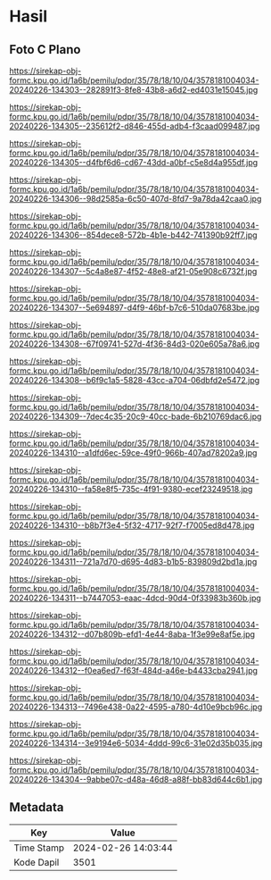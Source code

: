 # Hasil

## Foto C Plano

https://sirekap-obj-formc.kpu.go.id/1a6b/pemilu/pdpr/35/78/18/10/04/3578181004034-20240226-134303--282891f3-8fe8-43b8-a6d2-ed4031e15045.jpg

https://sirekap-obj-formc.kpu.go.id/1a6b/pemilu/pdpr/35/78/18/10/04/3578181004034-20240226-134305--235612f2-d846-455d-adb4-f3caad099487.jpg

https://sirekap-obj-formc.kpu.go.id/1a6b/pemilu/pdpr/35/78/18/10/04/3578181004034-20240226-134305--d4fbf6d6-cd67-43dd-a0bf-c5e8d4a955df.jpg

https://sirekap-obj-formc.kpu.go.id/1a6b/pemilu/pdpr/35/78/18/10/04/3578181004034-20240226-134306--98d2585a-6c50-407d-8fd7-9a78da42caa0.jpg

https://sirekap-obj-formc.kpu.go.id/1a6b/pemilu/pdpr/35/78/18/10/04/3578181004034-20240226-134306--854dece8-572b-4b1e-b442-741390b92ff7.jpg

https://sirekap-obj-formc.kpu.go.id/1a6b/pemilu/pdpr/35/78/18/10/04/3578181004034-20240226-134307--5c4a8e87-4f52-48e8-af21-05e908c6732f.jpg

https://sirekap-obj-formc.kpu.go.id/1a6b/pemilu/pdpr/35/78/18/10/04/3578181004034-20240226-134307--5e694897-d4f9-46bf-b7c6-510da07683be.jpg

https://sirekap-obj-formc.kpu.go.id/1a6b/pemilu/pdpr/35/78/18/10/04/3578181004034-20240226-134308--67f09741-527d-4f36-84d3-020e605a78a6.jpg

https://sirekap-obj-formc.kpu.go.id/1a6b/pemilu/pdpr/35/78/18/10/04/3578181004034-20240226-134308--b6f9c1a5-5828-43cc-a704-06dbfd2e5472.jpg

https://sirekap-obj-formc.kpu.go.id/1a6b/pemilu/pdpr/35/78/18/10/04/3578181004034-20240226-134309--7dec4c35-20c9-40cc-bade-6b210769dac6.jpg

https://sirekap-obj-formc.kpu.go.id/1a6b/pemilu/pdpr/35/78/18/10/04/3578181004034-20240226-134310--a1dfd6ec-59ce-49f0-966b-407ad78202a9.jpg

https://sirekap-obj-formc.kpu.go.id/1a6b/pemilu/pdpr/35/78/18/10/04/3578181004034-20240226-134310--fa58e8f5-735c-4f91-9380-ecef23249518.jpg

https://sirekap-obj-formc.kpu.go.id/1a6b/pemilu/pdpr/35/78/18/10/04/3578181004034-20240226-134310--b8b7f3e4-5f32-4717-92f7-f7005ed8d478.jpg

https://sirekap-obj-formc.kpu.go.id/1a6b/pemilu/pdpr/35/78/18/10/04/3578181004034-20240226-134311--721a7d70-d695-4d83-b1b5-839809d2bd1a.jpg

https://sirekap-obj-formc.kpu.go.id/1a6b/pemilu/pdpr/35/78/18/10/04/3578181004034-20240226-134311--b7447053-eaac-4dcd-90d4-0f33983b360b.jpg

https://sirekap-obj-formc.kpu.go.id/1a6b/pemilu/pdpr/35/78/18/10/04/3578181004034-20240226-134312--d07b809b-efd1-4e44-8aba-1f3e99e8af5e.jpg

https://sirekap-obj-formc.kpu.go.id/1a6b/pemilu/pdpr/35/78/18/10/04/3578181004034-20240226-134312--f0ea6ed7-f63f-484d-a46e-b4433cba2941.jpg

https://sirekap-obj-formc.kpu.go.id/1a6b/pemilu/pdpr/35/78/18/10/04/3578181004034-20240226-134313--7496e438-0a22-4595-a780-4d10e9bcb96c.jpg

https://sirekap-obj-formc.kpu.go.id/1a6b/pemilu/pdpr/35/78/18/10/04/3578181004034-20240226-134314--3e9194e6-5034-4ddd-99c6-31e02d35b035.jpg

https://sirekap-obj-formc.kpu.go.id/1a6b/pemilu/pdpr/35/78/18/10/04/3578181004034-20240226-134304--9abbe07c-d48a-46d8-a88f-bb83d644c6b1.jpg


## Metadata

| Key        | Value               |
| ---------- | ------------------- |
| Time Stamp | 2024-02-26 14:03:44 |
| Kode Dapil | 3501                |



